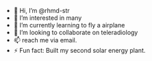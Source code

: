 - 👋 Hi, I’m @rhmd-str
- 👀 I’m interested in many 
- 🌱 I’m currently learning to fly a airplane
- 💞️ I’m looking to collaborate on teleradiology
- 📫 reach me via email.
- ⚡ Fun fact: Built my second solar energy plant.

<!---
rhmd-str/rhmd-str is a ✨ special ✨ repository because its `README.md` (this file) appears on your GitHub profile.
You can click the Preview link to take a look at your changes.
--->
